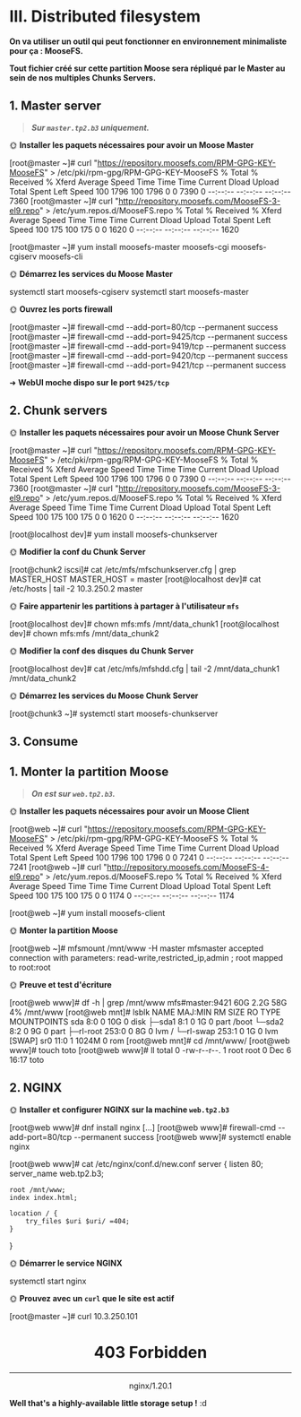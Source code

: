 
# III. Distributed filesystem

**On va utiliser un outil qui peut fonctionner en environnement minimaliste pour ça : MooseFS.**

**Tout fichier créé sur cette partition Moose sera répliqué par le Master au sein de nos multiples Chunks Servers.**

## 1. Master server

> ***Sur `master.tp2.b3` uniquement.***

🌞 **Installer les paquets nécessaires pour avoir un Moose Master**


[root@master ~]# curl "https://repository.moosefs.com/RPM-GPG-KEY-MooseFS" > /etc/pki/rpm-gpg/RPM-GPG-KEY-MooseFS
  % Total    % Received % Xferd  Average Speed   Time    Time     Time  Current
                                 Dload  Upload   Total   Spent    Left  Speed
100  1796  100  1796    0     0   7390      0 --:--:-- --:--:-- --:--:--  7360
[root@master ~]# curl "http://repository.moosefs.com/MooseFS-3-el9.repo" > /etc/yum.repos.d/MooseFS.repo
  % Total    % Received % Xferd  Average Speed   Time    Time     Time  Current
                                 Dload  Upload   Total   Spent    Left  Speed
100   175  100   175    0     0   1620      0 --:--:-- --:--:-- --:--:--  1620


[root@master ~]# yum install moosefs-master moosefs-cgi moosefs-cgiserv moosefs-cli


🌞 **Démarrez les services du Moose Master**

systemctl start moosefs-cgiserv
systemctl start moosefs-master

🌞 **Ouvrez les ports firewall**


[root@master ~]# firewall-cmd --add-port=80/tcp --permanent
success
[root@master ~]# firewall-cmd --add-port=9425/tcp --permanent
success
[root@master ~]# firewall-cmd --add-port=9419/tcp --permanent
success
[root@master ~]# firewall-cmd --add-port=9420/tcp --permanent
success
[root@master ~]# firewall-cmd --add-port=9421/tcp --permanent
success

➜ **WebUI moche dispo sur le port `9425/tcp`**

## 2. Chunk servers

🌞 **Installer les paquets nécessaires pour avoir un Moose Chunk Server**

[root@master ~]# curl "https://repository.moosefs.com/RPM-GPG-KEY-MooseFS" > /etc/pki/rpm-gpg/RPM-GPG-KEY-MooseFS
  % Total    % Received % Xferd  Average Speed   Time    Time     Time  Current
                                 Dload  Upload   Total   Spent    Left  Speed
100  1796  100  1796    0     0   7390      0 --:--:-- --:--:-- --:--:--  7360
[root@master ~]# curl "http://repository.moosefs.com/MooseFS-3-el9.repo" > /etc/yum.repos.d/MooseFS.repo
  % Total    % Received % Xferd  Average Speed   Time    Time     Time  Current
                                 Dload  Upload   Total   Spent    Left  Speed
100   175  100   175    0     0   1620      0 --:--:-- --:--:-- --:--:--  1620

[root@localhost dev]# yum install moosefs-chunkserver


🌞 **Modifier la conf du Chunk Server**

[root@chunk2 iscsi]# cat /etc/mfs/mfschunkserver.cfg | grep MASTER_HOST
MASTER_HOST = master
[root@localhost dev]# cat /etc/hosts | tail -2
10.3.250.2 master


🌞 **Faire appartenir les partitions à partager à l'utilisateur `mfs`**

[root@localhost dev]# chown mfs:mfs /mnt/data_chunk1
[root@localhost dev]# chown mfs:mfs /mnt/data_chunk2

🌞 **Modifier la conf des disques du Chunk Server**

[root@localhost dev]# cat /etc/mfs/mfshdd.cfg | tail -2
/mnt/data_chunk1
/mnt/data_chunk2


🌞 **Démarrez les services du Moose Chunk Server**

[root@chunk3 ~]# systemctl start moosefs-chunkserver

## 3. Consume

## 1. Monter la partition Moose

> ***On est sur `web.tp2.b3`.***

🌞 **Installer les paquets nécessaires pour avoir un Moose Client**

[root@web ~]# curl "https://repository.moosefs.com/RPM-GPG-KEY-MooseFS" > /etc/pki/rpm-gpg/RPM-GPG-KEY-MooseFS
  % Total    % Received % Xferd  Average Speed   Time    Time     Time  Current
                                 Dload  Upload   Total   Spent    Left  Speed
100  1796  100  1796    0     0   7241      0 --:--:-- --:--:-- --:--:--  7241
[root@web ~]# curl "http://repository.moosefs.com/MooseFS-4-el9.repo" > /etc/yum.repos.d/MooseFS.repo
  % Total    % Received % Xferd  Average Speed   Time    Time     Time  Current
                                 Dload  Upload   Total   Spent    Left  Speed
100   175  100   175    0     0   1174      0 --:--:-- --:--:-- --:--:--  1174

[root@web ~]# yum install moosefs-client

🌞 **Monter la partition Moose**

[root@web ~]# mfsmount /mnt/www -H master
mfsmaster accepted connection with parameters: read-write,restricted_ip,admin ; root mapped to root:root


🌞 **Preuve et test d'écriture**



[root@web www]# df -h | grep /mnt/www
mfs#master:9421       60G  2.2G   58G   4% /mnt/www
[root@web mnt]# lsblk
NAME        MAJ:MIN RM  SIZE RO TYPE MOUNTPOINTS
sda           8:0    0   10G  0 disk
├─sda1        8:1    0    1G  0 part /boot
└─sda2        8:2    0    9G  0 part
  ├─rl-root 253:0    0    8G  0 lvm  /
  └─rl-swap 253:1    0    1G  0 lvm  [SWAP]
sr0          11:0    1 1024M  0 rom
[root@web mnt]# cd /mnt/www/
[root@web www]# touch toto
[root@web www]# ll
total 0
-rw-r--r--. 1 root root 0 Dec  6 16:17 toto


## 2. NGINX

🌞 **Installer et configurer NGINX sur la machine `web.tp2.b3`**

[root@web www]# dnf install nginx
[...]
[root@web www]# firewall-cmd --add-port=80/tcp --permanent
success
[root@web www]# systemctl enable nginx

[root@web www]# cat /etc/nginx/conf.d/new.conf
server {
    listen 80;
    server_name web.tp2.b3;

    root /mnt/www;
    index index.html;

    location / {
        try_files $uri $uri/ =404;
    }
}

🌞 **Démarrer le service NGINX**

systemctl start nginx

🌞 **Prouvez avec un `curl` que le site est actif**

[root@master ~]# curl 10.3.250.101
<html>
<head><title>403 Forbidden</title></head>
<body>
<center><h1>403 Forbidden</h1></center>
<hr><center>nginx/1.20.1</center>
</body>
</html>

**Well that's a highly-available little storage setup !** :d
